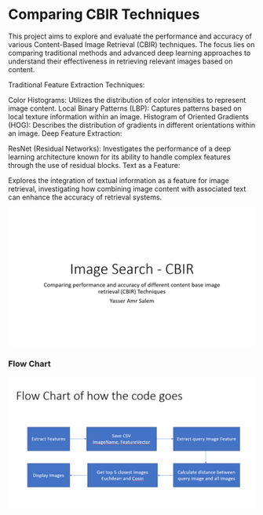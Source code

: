 # Comparing CBIR Techniques


This project aims to explore and evaluate the performance and accuracy of various Content-Based Image Retrieval (CBIR) techniques. The focus lies on comparing traditional methods and advanced deep learning approaches to understand their effectiveness in retrieving relevant images based on content.

Traditional Feature Extraction Techniques:

Color Histograms: Utilizes the distribution of color intensities to represent image content.
Local Binary Patterns (LBP): Captures patterns based on local texture information within an image.
Histogram of Oriented Gradients (HOG): Describes the distribution of gradients in different orientations within an image.
Deep Feature Extraction:

ResNet (Residual Networks): Investigates the performance of a deep learning architecture known for its ability to handle complex features through the use of residual blocks.
Text as a Feature:

Explores the integration of textual information as a feature for image retrieval, investigating how combining image content with associated text can enhance the accuracy of retrieval systems.



![image](title.png)


### Flow Chart

![image](flowchart.png)
